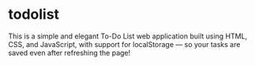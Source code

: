 # todolist
This is a simple and elegant To-Do List web application built using HTML, CSS, and JavaScript, with support for localStorage — so your tasks are saved even after refreshing the page!
